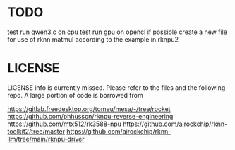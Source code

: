 # TODO

test run qwen3.c on cpu 
test run gpu on opencl if possible
create a new file for use of rknn matmul according to the example in rknpu2


# LICENSE
LICENSE info is currently missed. Please refer to the files and the following repo. 
A large portion of code is borrowed from

https://gitlab.freedesktop.org/tomeu/mesa/-/tree/rocket
https://github.com/phhusson/rknpu-reverse-engineering
https://github.com/mtx512/rk3588-npu
https://github.com/airockchip/rknn-toolkit2/tree/master
https://github.com/airockchip/rknn-llm/tree/main/rknpu-driver